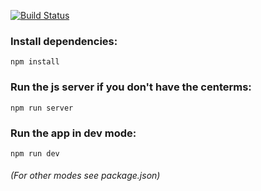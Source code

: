 [![Build Status](https://travis-ci.org/giperboloid/dashboard-ui.svg?branch=master)](https://travis-ci.org/giperboloid/dashboard-ui)
### Install dependencies:
`npm install`
### Run the js server if you don't have the centerms:
`npm run server`
### Run the app in dev mode:
`npm run dev`

###### (For other modes see package.json)
